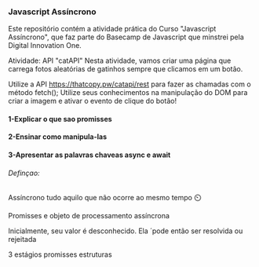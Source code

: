 ### Javascript Assíncrono
Este repositório contém a atividade prática do Curso "Javascript Assíncrono", que faz parte do Basecamp de Javascript que minstrei pela Digital Innovation One.

Atividade: API "catAPI"
Nesta atividade, vamos criar uma página que carrega fotos aleatórias de gatinhos sempre que clicamos em um botão.

Utilize a API https://thatcopy.pw/catapi/rest para fazer as chamadas com o método fetch();
Utilize seus conhecimentos na manipulação do DOM para criar a imagem e ativar o evento de clique do botão!



#### 1-Explicar o que sao promisses
#### 2-Ensinar como manipula-las
#### 3-Apresentar as palavras chaveas async e await

###### Definçao:
Assíncrono tudo aquilo que não ocorre ao mesmo tempo :timer_clock:

Promisses e objeto de processamento assíncrona

Inicialmente, seu valor é desconhecido. Ela ´pode então ser resolvida ou rejeitada

3 estágios promisses estruturas

